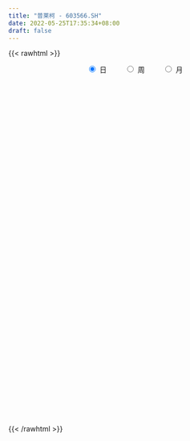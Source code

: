 ```yaml
---
title: "普莱柯 - 603566.SH"
date: 2022-05-25T17:35:34+08:00
draft: false
---
```

{{< rawhtml >}}
    <div style="text-align: center">
        <label style="padding: 1rem;"><input style="margin-right: .5rem" type="radio" name="period" value="D" checked onclick="period_change(this)">日</label>
        <label style="padding: 1rem;"><input style="margin-right: .5rem" type="radio" name="period" value="W" onclick="period_change(this)">周</label>
        <label style="padding: 1rem;"><input style="margin-right: .5rem" type="radio" name="period" value="M" onclick="period_change(this)">月</label>
    </div>
    <div id="chart" style="height: 700px;"></div> 
    <script type="text/javascript">
        const D_v = [28140.97,26775.13,21169.0,16715.25,22893.53,19521.03,58741.3,34287.34,23511.0,30985.04,20101.49,25991.6,46993.38,26220.67,18793.02,14675.32,45423.8,51350.18,24695.8,18686.42,34634.87,25435.06,38891.1,26668.09,22799.42,23083.21,16097.06,17257.0,16749.81,13419.7,30857.45,23990.31,31212.92,30527.89,39302.59,34420.56,29121.24,31250.39,27328.13,28615.56,31317.35,23725.06,36974.28,40296.07,40580.58,56680.24,22574.23,43258.37,23665.71,31087.0,26389.79,28388.0,26489.0,23729.59,68993.33,52578.14,50861.46,47915.58,43581.71,32853.0,47077.65,29939.93,26401.53,30761.96,22201.9,17640.95,19439.88,15762.19,13991.39,17345.81,23338.92,15669.59,18508.22,20310.68,22541.41,19712.7,15153.18,20463.66,21274.19,50790.19,56459.77,46729.65,39013.61,24205.83,23510.72,21167.41,25594.74,17664.88,23128.11,21204.47,15077.91,17978.85,23929.13,35913.22,19822.88,20258.0,24547.64,27028.0,20578.0,19097.0,15024.45,14796.0,22677.0,23815.0,26855.0,33664.22,28768.29,16318.67,25352.79,18664.49,25895.97,20094.4,42148.53,31475.0,35956.1,43056.0,26525.0,27751.23,27456.27,26758.14,21965.21,16162.49,15476.41,30426.85,46933.97,29223.27,32694.52,32349.86,32321.02,22466.84,19303.1,15628.68,16468.3,19273.0,16410.3,12245.4,23207.21,14142.67,19134.68,13232.71,18384.22,15741.06,15200.34,21987.13,18440.37,17941.72,21180.45,28156.14,106952.33,166181.92,180930.17,102955.5,95823.73,74061.51,90761.96,63229.33,87897.46,59001.96,143768.78,253500.0,155298.55,97575.52,77333.72,58261.62,156806.36,136806.88,141532.0,131369.7,87533.32,85636.98,109523.59,60079.86,45516.6,76555.12,40924.98,28441.46,54208.94,54196.93,46872.94,38992.0,62810.66,62222.0,50881.93,49942.0,77826.47,36262.92,31988.0,83531.7,108687.09,100163.0,88534.3,84337.7,80000.3,78326.07,48521.77,38997.7,27906.0,33333.0,53194.23,60731.0,37464.49,28327.28,41718.0,50502.0,41687.0,48592.0,16280.0,19581.0,26500.66,37929.28,27656.89,46691.05,33573.0,22887.54,51713.12,67668.44,35433.76,24379.51,26315.28,66926.3,35828.62,46806.04,68120.67,60907.48,32260.17,37638.22,39874.06,29812.98,37983.2,82971.61,61546.0,82538.85,67689.0,62445.75,99774.79,66435.13,44282.01,38258.34,35950.88,39918.0,30396.0,17711.0,18223.93,63684.54,65877.49,31715.62,29233.0,27572.91,17868.47,13822.0]
const D_histogram = [0.0,0.0,0.0024952707,-0.0073219078,-0.0199534601,-0.001777203,0.0947549991,0.1470097977,0.1609458359,0.1797549595,0.178977835,0.1705605459,0.2111415289,0.199842445,0.1792839152,0.1604703761,0.2145979502,0.2155117898,0.1919080065,0.1531179728,0.0602452816,-0.0499176757,-0.1825279434,-0.2622216215,-0.3112736166,-0.2740214926,-0.2644141425,-0.2114082003,-0.1832754563,-0.1762570305,-0.183077019,-0.1595052746,-0.1885943127,-0.1587524629,-0.1091308205,-0.0539313408,-0.0548042293,-0.0127939736,-0.0124488514,0.0141221382,0.0186916661,0.0213143159,0.0352941696,0.1187586963,0.0988154562,-0.0431956058,-0.1137746473,-0.2090126101,-0.2248926643,-0.2917959464,-0.2754646216,-0.2984509924,-0.2816544089,-0.2273976649,-0.284090125,-0.252265239,-0.2228504657,-0.2208692431,-0.2344069386,-0.2443023059,-0.1748961666,-0.1036975048,-0.032318622,0.0252942553,0.0603520513,0.097166363,0.1022978173,0.0889834435,0.0811953248,0.0630542752,0.057738602,0.0497596817,0.0448835821,0.0318947585,0.0042184116,-0.0095245595,-0.0086868099,0.0153056219,0.0135895774,0.065380196,0.1465674368,0.1943648134,0.2010546866,0.1856374711,0.1548345212,0.1175644634,0.0957956983,0.0680730674,0.0711019678,0.0815973171,0.0724237959,0.083785039,0.0970197101,0.1354025875,0.1278767424,0.0897647299,0.0993692198,0.1285788738,0.1408107937,0.1337811254,0.1326112053,0.1189187272,0.0608098499,0.0447777464,0.0622386879,0.0224158618,-0.0289386496,-0.0611504169,-0.1044248038,-0.1317048537,-0.1714804281,-0.1859795365,-0.1445231186,-0.1030238626,-0.0876891161,-0.0383036577,0.0018427896,0.015582538,0.0056335367,0.0394196632,0.0477030195,0.0515841376,0.0670630554,0.0850179089,0.1129622843,0.1269384218,0.1451774539,0.173097673,0.182253365,0.1608835203,0.1396415395,0.1058732604,0.0638680927,0.0404546204,0.0196184051,0.0046360023,-0.0301532206,-0.0531283584,-0.0712022315,-0.0825416336,-0.070370318,-0.058618655,-0.038677987,-0.0426415492,-0.0459666152,-0.0575468846,-0.0569705449,-0.0684585194,0.044076288,0.2398336326,0.387599969,0.42773382,0.4400847744,0.4008244393,0.3201488532,0.2170144537,0.1889544772,0.1809102072,0.2696600736,0.4029626021,0.4994857831,0.4729460822,0.4570164655,0.3613766218,0.4299260143,0.2630462965,0.1022570219,0.0396347401,-0.0878158019,-0.1398899184,-0.0848731823,-0.096888987,-0.1577268912,-0.2666766558,-0.3311779654,-0.3968689428,-0.379185327,-0.2812271237,-0.177015473,-0.1198924935,-0.023529219,-0.0288223434,0.0033433459,-0.0224783845,-0.1100440745,-0.1344656823,-0.1445265259,-0.038154011,0.1120948795,0.2523567247,0.2986588741,0.2127615369,0.2247970053,0.2677154566,0.2709711853,0.2339007563,0.1991301012,0.1065429966,-0.0553240242,-0.1837180227,-0.2514354146,-0.2731698954,-0.3096317528,-0.3871688788,-0.3278744973,-0.2298501597,-0.185555672,-0.1525863723,-0.0904435894,0.0086310851,0.0541648402,0.0457608311,0.0064386367,-0.0227742223,0.0133684451,-0.1105615486,-0.1978853437,-0.234900222,-0.2493938593,-0.3760787471,-0.4398639488,-0.4994455328,-0.6038229759,-0.6247687543,-0.6515259754,-0.5922460563,-0.4744156609,-0.4041164391,-0.4091308091,-0.4403714503,-0.5549700819,-0.6232842892,-0.6046179203,-0.6037864236,-0.4532567566,-0.299996443,-0.1466314296,-0.0494076615,0.0842250376,0.1588142699,0.2450928014,0.2812859955,0.3199243242,0.4466852879,0.5827261083,0.6337989417,0.6281317851,0.5985300772,0.5036983011,0.4196680379]
const D_fast = [0.0,0.0,0.0031190883,-0.0085285671,-0.0261484845,-0.0084165281,0.1118044237,0.2008116718,0.254984169,0.3187320324,0.3626993667,0.3969222141,0.4902885793,0.5289501067,0.5532125557,0.5745166105,0.6822936722,0.7370854593,0.7614586776,0.7609481372,0.6831367663,0.5604943901,0.3822521365,0.2370030531,0.1101326538,0.0788794047,0.0223832192,0.0225371112,0.0048509912,-0.0321948406,-0.0847840839,-0.1010886582,-0.1773262744,-0.1871725404,-0.164833603,-0.1231169586,-0.1376909043,-0.0988791421,-0.1016462328,-0.0715447086,-0.0623022641,-0.0543510354,-0.0315476393,0.0816065615,0.0863671854,-0.0664427781,-0.1654654813,-0.3129565966,-0.3850598169,-0.5249120856,-0.5774469162,-0.6750460352,-0.7286630539,-0.7312557261,-0.8589707174,-0.8902121411,-0.9165099844,-0.9697460725,-1.0418855026,-1.1128564463,-1.0871743488,-1.0419000632,-0.9786008359,-0.9146643947,-0.8645185859,-0.8034126834,-0.7727067748,-0.7637752878,-0.7512645752,-0.753642056,-0.7445230788,-0.7400620786,-0.7337172827,-0.7387324166,-0.7653541607,-0.7814782717,-0.7828122245,-0.7549933873,-0.7533120375,-0.6851763698,-0.5673472698,-0.4709586898,-0.414005145,-0.3830129928,-0.3751073124,-0.3829862543,-0.3808060949,-0.3915104589,-0.3707060665,-0.3398113879,-0.3308789601,-0.2985714573,-0.2610818587,-0.1888483344,-0.1644049939,-0.180075824,-0.1456290291,-0.0842746567,-0.0368400383,-0.0104244252,0.021558456,0.0375956597,-0.0053107552,-0.010148422,0.0228721914,-0.0113466692,-0.069935843,-0.1174352146,-0.1868158024,-0.2470220657,-0.3296677471,-0.3906617396,-0.3853361015,-0.3695928111,-0.3761803436,-0.3363707997,-0.295763655,-0.278128272,-0.2866688891,-0.2430278468,-0.2228187356,-0.2060415832,-0.1737969015,-0.1345875708,-0.0784026244,-0.0326918814,0.0218415142,0.0930361516,0.1477551848,0.1666062202,0.1802746243,0.1729746602,0.1469365157,0.1336366985,0.1177050845,0.1038816823,0.0615541542,0.0252969268,-0.0105775041,-0.0425523146,-0.0479735785,-0.0508765792,-0.040605408,-0.0552293575,-0.0700460774,-0.0960130678,-0.1096793644,-0.1382819687,-0.0147280893,0.2409876634,0.4856539921,0.6327212981,0.7550934461,0.8160392208,0.815400848,0.766520062,0.7856987047,0.8228819865,0.9790468713,1.2130900503,1.4344846772,1.5261814968,1.6245059965,1.6192103083,1.7952412043,1.6941230607,1.5588980415,1.5061844448,1.3567799523,1.2697333561,1.3035317967,1.2672937453,1.1670241182,0.9914051896,0.8441093887,0.6792011756,0.6020884596,0.6297398821,0.6896976645,0.7168475207,0.8073284904,0.7948297801,0.8278313059,0.7963899794,0.6813132708,0.6232752424,0.5770827673,0.6739167795,0.8521893898,1.0555404163,1.1765072841,1.1438003312,1.2120350509,1.3218823663,1.3928808913,1.4142856514,1.4292975216,1.3633461661,1.1876481393,1.0133246351,0.8827483896,0.792721435,0.6788516394,0.5045222936,0.4818480508,0.5224098485,0.5203154183,0.5151381248,0.5546700103,0.6559024561,0.7149774213,0.7180136199,0.6803010847,0.6453946702,0.6848794488,0.533309068,0.396513937,0.3007740032,0.2239319011,0.0032273265,-0.1705238624,-0.3549668296,-0.6103000167,-0.7874379836,-0.9770766986,-1.0658582936,-1.0666318134,-1.0973617014,-1.2046587737,-1.3459922774,-1.5993334296,-1.8234687091,-1.9559568204,-2.1060719295,-2.0688564517,-1.9905952489,-1.8738880928,-1.7890162401,-1.6343272816,-1.5200344818,-1.37248275,-1.265968057,-1.1473486473,-0.9089163616,-0.627194014,-0.4176714453,-0.2663056556,-0.1462748442,-0.115182045,-0.0942952987]
const D_slow = [0.0,0.0,0.0006238177,-0.0012066593,-0.0061950243,-0.0066393251,0.0170494247,0.0538018741,0.0940383331,0.138977073,0.1837215317,0.2263616682,0.2791470504,0.3291076616,0.3739286405,0.4140462345,0.467695722,0.5215736695,0.5695506711,0.6078301643,0.6228914847,0.6104120658,0.5647800799,0.4992246746,0.4214062704,0.3529008973,0.2867973617,0.2339453116,0.1881264475,0.1440621899,0.0982929351,0.0584166165,0.0112680383,-0.0284200775,-0.0557027826,-0.0691856178,-0.0828866751,-0.0860851685,-0.0891973813,-0.0856668468,-0.0809939303,-0.0756653513,-0.0668418089,-0.0371521348,-0.0124482708,-0.0232471722,-0.0516908341,-0.1039439866,-0.1601671526,-0.2331161392,-0.3019822946,-0.3765950427,-0.447008645,-0.5038580612,-0.5748805924,-0.6379469022,-0.6936595186,-0.7488768294,-0.807478564,-0.8685541405,-0.9122781821,-0.9382025584,-0.9462822139,-0.93995865,-0.9248706372,-0.9005790465,-0.8750045921,-0.8527587313,-0.8324599,-0.8166963312,-0.8022616807,-0.7898217603,-0.7786008648,-0.7706271752,-0.7695725723,-0.7719537122,-0.7741254146,-0.7702990092,-0.7669016148,-0.7505565658,-0.7139147066,-0.6653235033,-0.6150598316,-0.5686504638,-0.5299418335,-0.5005507177,-0.4766017931,-0.4595835263,-0.4418080343,-0.421408705,-0.4033027561,-0.3823564963,-0.3581015688,-0.3242509219,-0.2922817363,-0.2698405538,-0.2449982489,-0.2128535305,-0.177650832,-0.1442055507,-0.1110527493,-0.0813230675,-0.0661206051,-0.0549261684,-0.0393664965,-0.033762531,-0.0409971934,-0.0562847977,-0.0823909986,-0.115317212,-0.158187319,-0.2046822032,-0.2408129828,-0.2665689485,-0.2884912275,-0.2980671419,-0.2976064445,-0.29371081,-0.2923024259,-0.28244751,-0.2705217552,-0.2576257208,-0.2408599569,-0.2196054797,-0.1913649086,-0.1596303032,-0.1233359397,-0.0800615215,-0.0344981802,0.0057226999,0.0406330847,0.0671013998,0.083068423,0.0931820781,0.0980866794,0.09924568,0.0917073748,0.0784252852,0.0606247274,0.039989319,0.0223967395,0.0077420757,-0.001927421,-0.0125878083,-0.0240794621,-0.0384661833,-0.0527088195,-0.0698234493,-0.0588043773,0.0011540308,0.0980540231,0.2049874781,0.3150086717,0.4152147815,0.4952519948,0.5495056082,0.5967442275,0.6419717793,0.7093867977,0.8101274483,0.934998894,1.0532354146,1.167489531,1.2578336864,1.36531519,1.4310767641,1.4566410196,1.4665497046,1.4445957542,1.4096232746,1.388404979,1.3641827322,1.3247510094,1.2580818455,1.1752873541,1.0760701184,0.9812737867,0.9109670057,0.8667131375,0.8367400141,0.8308577094,0.8236521235,0.82448796,0.8188683639,0.7913573453,0.7577409247,0.7216092932,0.7120707905,0.7400945103,0.8031836915,0.87784841,0.9310387943,0.9872380456,1.0541669097,1.121909706,1.1803848951,1.2301674204,1.2568031696,1.2429721635,1.1970426578,1.1341838042,1.0658913303,0.9884833922,0.8916911725,0.8097225481,0.7522600082,0.7058710902,0.6677244971,0.6451135998,0.647271371,0.6608125811,0.6722527888,0.673862448,0.6681688925,0.6715110037,0.6438706166,0.5943992807,0.5356742252,0.4733257604,0.3793060736,0.2693400864,0.1444787032,-0.0064770408,-0.1626692294,-0.3255507232,-0.4736122373,-0.5922161525,-0.6932452623,-0.7955279646,-0.9056208271,-1.0443633476,-1.2001844199,-1.3513389,-1.5022855059,-1.6155996951,-1.6905988058,-1.7272566632,-1.7396085786,-1.7185523192,-1.6788487517,-1.6175755514,-1.5472540525,-1.4672729714,-1.3556016495,-1.2099201224,-1.051470387,-0.8944374407,-0.7448049214,-0.6188803461,-0.5139633366]
const D_data = [['2021-05-14', 22.4521, 22.8046, 22.3346, 22.9416],['2021-05-17', 22.7067, 22.8046, 22.4423, 23.1571],['2021-05-18', 22.7948, 22.8437, 22.4227, 23.2354],['2021-05-19', 22.8535, 22.6675, 22.5206, 23.1669],['2021-05-20', 22.6185, 22.5598, 22.2856, 22.8829],['2021-05-21', 22.5892, 22.9514, 22.5696, 23.1669],['2021-05-24', 23.2746, 24.2831, 23.2746, 24.6748],['2021-05-25', 24.3614, 24.2341, 24.0971, 24.6062],['2021-05-26', 24.4789, 24.0677, 23.9012, 24.4789],['2021-05-27', 24.0383, 24.3712, 23.96, 24.8216],['2021-05-28', 24.6552, 24.3418, 24.0677, 24.6552],['2021-05-31', 24.3712, 24.3908, 23.7543, 24.665],['2021-06-01', 24.5573, 25.2818, 24.2048, 25.3504],['2021-06-02', 25.2818, 24.9195, 24.4202, 25.2818],['2021-06-03', 24.9098, 24.9195, 24.7923, 25.2818],['2021-06-04', 24.9293, 25.0273, 24.6356, 25.0958],['2021-06-07', 25.0077, 26.2512, 24.8804, 26.4862],['2021-06-08', 26.261, 25.977, 25.8497, 27.201],['2021-06-09', 25.8889, 25.8497, 25.6539, 26.2414],['2021-06-10', 25.8595, 25.7127, 25.3406, 25.9966],['2021-06-11', 25.8008, 24.851, 24.381, 25.9966],['2021-06-15', 24.9293, 24.1754, 23.4998, 24.9293],['2021-06-16', 24.381, 23.2256, 22.7654, 24.4691],['2021-06-17', 23.13, 23.21, 22.9, 23.86],['2021-06-18', 23.48, 23.08, 22.82, 23.6],['2021-06-21', 23.29, 23.95, 22.79, 24.38],['2021-06-22', 24.02, 23.56, 23.35, 24.28],['2021-06-23', 23.56, 24.12, 23.16, 24.28],['2021-06-24', 24.12, 23.9, 23.41, 24.18],['2021-06-25', 23.93, 23.61, 23.43, 24.01],['2021-06-28', 23.61, 23.31, 23.0, 23.61],['2021-06-29', 23.5, 23.61, 23.35, 23.87],['2021-06-30', 23.67, 22.8, 22.71, 23.74],['2021-07-01', 22.96, 23.4, 22.9, 24.0],['2021-07-02', 23.5, 23.75, 23.11, 24.82],['2021-07-05', 23.82, 24.03, 23.4, 24.21],['2021-07-06', 24.04, 23.42, 23.16, 24.05],['2021-07-07', 23.4, 24.03, 23.01, 24.22],['2021-07-08', 24.08, 23.6, 23.59, 24.2],['2021-07-09', 23.38, 23.99, 23.06, 24.24],['2021-07-12', 24.5, 23.8, 23.07, 24.51],['2021-07-13', 23.91, 23.8, 23.44, 24.05],['2021-07-14', 24.01, 24.0, 23.89, 24.44],['2021-07-15', 24.0, 25.19, 23.94, 25.19],['2021-07-16', 24.73, 24.15, 24.09, 25.0],['2021-07-19', 24.15, 22.2, 22.15, 24.15],['2021-07-20', 22.58, 22.45, 22.03, 22.58],['2021-07-21', 22.44, 21.55, 21.41, 22.65],['2021-07-22', 21.51, 22.05, 21.43, 22.15],['2021-07-23', 22.05, 20.95, 20.8, 22.05],['2021-07-26', 21.16, 21.59, 21.08, 21.98],['2021-07-27', 21.89, 20.8, 20.8, 21.89],['2021-07-28', 21.11, 20.99, 20.11, 21.43],['2021-07-29', 21.05, 21.38, 20.85, 21.56],['2021-07-30', 21.0, 19.7, 19.5, 21.0],['2021-08-02', 19.81, 20.44, 19.53, 20.76],['2021-08-03', 20.33, 20.29, 20.08, 21.17],['2021-08-04', 20.12, 19.75, 19.73, 20.46],['2021-08-05', 19.7, 19.23, 19.17, 19.8],['2021-08-06', 19.2, 18.9, 18.72, 19.39],['2021-08-09', 18.9, 19.76, 18.6, 20.12],['2021-08-10', 19.76, 19.92, 19.46, 20.1],['2021-08-11', 19.92, 20.12, 19.66, 20.39],['2021-08-12', 20.19, 20.16, 20.01, 20.59],['2021-08-13', 20.15, 20.03, 19.83, 20.27],['2021-08-16', 19.95, 20.18, 19.91, 20.46],['2021-08-17', 20.3, 19.85, 19.77, 20.4],['2021-08-18', 20.12, 19.55, 19.42, 20.12],['2021-08-19', 19.32, 19.51, 19.32, 19.85],['2021-08-20', 19.52, 19.25, 18.94, 19.59],['2021-08-23', 19.12, 19.28, 19.1, 19.68],['2021-08-24', 19.49, 19.14, 19.02, 19.49],['2021-08-25', 19.22, 19.07, 19.04, 19.4],['2021-08-26', 19.11, 18.84, 18.74, 19.29],['2021-08-27', 18.8, 18.45, 18.36, 18.87],['2021-08-30', 18.51, 18.4, 18.24, 18.74],['2021-08-31', 18.21, 18.43, 18.21, 18.62],['2021-09-01', 18.34, 18.68, 18.11, 18.68],['2021-09-02', 18.7, 18.32, 18.23, 18.72],['2021-09-03', 19.25, 19.05, 18.77, 19.97],['2021-09-06', 19.08, 19.76, 19.05, 20.39],['2021-09-07', 19.9, 19.73, 19.51, 20.45],['2021-09-08', 19.55, 19.43, 19.36, 19.86],['2021-09-09', 19.38, 19.2, 19.14, 19.52],['2021-09-10', 19.21, 18.94, 18.82, 19.41],['2021-09-13', 18.96, 18.71, 18.66, 19.02],['2021-09-14', 18.79, 18.76, 18.65, 19.08],['2021-09-15', 18.84, 18.55, 18.38, 18.84],['2021-09-16', 18.55, 18.86, 18.55, 19.12],['2021-09-17', 18.86, 18.99, 18.54, 19.0],['2021-09-22', 18.66, 18.75, 18.63, 18.9],['2021-09-23', 18.79, 19.02, 18.63, 19.08],['2021-09-24', 19.3, 19.13, 18.95, 19.49],['2021-09-27', 19.21, 19.63, 18.93, 19.68],['2021-09-28', 19.66, 19.2, 19.08, 19.66],['2021-09-29', 19.19, 18.74, 18.5, 19.26],['2021-09-30', 18.78, 19.3, 18.78, 19.38],['2021-10-08', 19.48, 19.71, 19.31, 19.98],['2021-10-11', 19.89, 19.69, 19.53, 19.92],['2021-10-12', 19.74, 19.55, 19.3, 19.92],['2021-10-13', 19.73, 19.69, 19.2, 19.84],['2021-10-14', 19.69, 19.58, 19.5, 19.78],['2021-10-15', 19.45, 18.89, 18.89, 19.6],['2021-10-18', 18.9, 19.25, 18.74, 19.27],['2021-10-19', 19.14, 19.71, 18.86, 19.79],['2021-10-20', 19.69, 18.96, 18.8, 19.91],['2021-10-21', 18.95, 18.56, 18.53, 18.96],['2021-10-22', 18.72, 18.53, 18.4, 18.72],['2021-10-25', 18.53, 18.11, 18.03, 18.79],['2021-10-26', 18.1, 18.01, 17.93, 18.2],['2021-10-27', 17.98, 17.53, 17.34, 17.98],['2021-10-28', 17.46, 17.53, 17.16, 17.74],['2021-10-29', 17.92, 18.14, 17.85, 18.54],['2021-11-01', 18.14, 18.23, 17.58, 18.3],['2021-11-02', 18.2, 17.94, 17.66, 18.3],['2021-11-03', 18.03, 18.45, 17.77, 18.7],['2021-11-04', 18.46, 18.52, 18.29, 18.65],['2021-11-05', 18.37, 18.3, 18.23, 18.78],['2021-11-08', 18.22, 17.98, 17.83, 18.44],['2021-11-09', 17.99, 18.57, 17.98, 18.7],['2021-11-10', 18.51, 18.36, 18.18, 18.55],['2021-11-11', 18.3, 18.34, 18.3, 18.59],['2021-11-12', 18.4, 18.55, 18.4, 18.64],['2021-11-15', 18.65, 18.7, 18.35, 18.99],['2021-11-16', 18.64, 19.0, 18.6, 19.53],['2021-11-17', 18.82, 19.01, 18.78, 19.18],['2021-11-18', 19.02, 19.24, 18.94, 19.47],['2021-11-19', 19.21, 19.6, 19.21, 19.66],['2021-11-22', 19.7, 19.6, 19.35, 19.87],['2021-11-23', 19.46, 19.32, 19.17, 19.59],['2021-11-24', 19.32, 19.33, 19.1, 19.52],['2021-11-25', 19.25, 19.13, 19.02, 19.35],['2021-11-26', 19.17, 18.9, 18.83, 19.17],['2021-11-29', 18.75, 19.01, 18.48, 19.25],['2021-11-30', 19.04, 18.96, 18.82, 19.14],['2021-12-01', 18.94, 18.96, 18.83, 19.08],['2021-12-02', 18.99, 18.58, 18.55, 19.12],['2021-12-03', 18.58, 18.55, 18.5, 18.76],['2021-12-06', 18.6, 18.46, 18.27, 18.76],['2021-12-07', 18.45, 18.41, 18.31, 18.69],['2021-12-08', 18.44, 18.65, 18.31, 18.87],['2021-12-09', 18.73, 18.66, 18.59, 18.79],['2021-12-10', 18.69, 18.81, 18.57, 18.82],['2021-12-13', 18.75, 18.52, 18.45, 18.9],['2021-12-14', 18.52, 18.47, 18.35, 18.59],['2021-12-15', 18.47, 18.28, 18.25, 18.59],['2021-12-16', 18.24, 18.35, 18.15, 18.42],['2021-12-17', 18.49, 18.11, 17.99, 18.49],['2021-12-20', 18.11, 19.92, 18.06, 19.92],['2021-12-21', 19.92, 21.91, 19.92, 21.91],['2021-12-22', 22.5, 22.5, 20.79, 22.78],['2021-12-23', 21.79, 22.01, 21.4, 22.44],['2021-12-24', 22.2, 22.19, 21.7, 22.6],['2021-12-27', 22.24, 21.86, 21.52, 22.34],['2021-12-28', 21.76, 21.37, 21.01, 22.42],['2021-12-29', 21.37, 20.88, 20.79, 21.61],['2021-12-30', 20.88, 21.71, 20.66, 22.2],['2021-12-31', 21.88, 22.1, 21.47, 22.2],['2022-01-04', 22.18, 23.81, 22.15, 24.2],['2022-01-05', 24.29, 25.35, 24.01, 26.19],['2022-01-06', 25.3, 26.0, 24.0, 26.52],['2022-01-07', 26.23, 25.18, 25.18, 26.35],['2022-01-10', 25.12, 25.73, 25.11, 26.58],['2022-01-11', 25.28, 24.93, 24.8, 25.8],['2022-01-12', 25.11, 27.42, 24.6, 27.42],['2022-01-13', 27.99, 24.68, 24.68, 27.99],['2022-01-14', 24.06, 24.22, 23.14, 24.79],['2022-01-17', 24.2, 25.11, 23.81, 25.9],['2022-01-18', 24.73, 23.97, 23.77, 24.98],['2022-01-19', 24.02, 24.54, 23.65, 24.86],['2022-01-20', 24.48, 26.0, 24.45, 26.8],['2022-01-21', 25.9, 25.4, 24.73, 26.13],['2022-01-24', 25.4, 24.68, 24.31, 25.4],['2022-01-25', 24.65, 23.63, 23.4, 24.84],['2022-01-26', 23.38, 23.65, 23.38, 24.25],['2022-01-27', 23.81, 23.15, 23.15, 23.94],['2022-01-28', 23.12, 23.9, 22.87, 24.38],['2022-02-07', 24.31, 25.09, 23.7, 25.68],['2022-02-08', 25.19, 25.66, 24.81, 26.15],['2022-02-09', 25.42, 25.51, 24.94, 25.88],['2022-02-10', 25.51, 26.48, 25.04, 27.5],['2022-02-11', 26.34, 25.55, 25.38, 27.66],['2022-02-14', 25.86, 26.2, 25.11, 26.47],['2022-02-15', 25.81, 25.6, 25.37, 26.78],['2022-02-16', 25.78, 24.58, 24.31, 25.78],['2022-02-17', 24.67, 25.08, 24.17, 25.31],['2022-02-18', 25.06, 25.16, 24.76, 25.57],['2022-02-21', 25.38, 26.91, 25.2, 27.27],['2022-02-22', 26.9, 28.29, 26.21, 28.86],['2022-02-23', 28.8, 29.21, 27.67, 29.35],['2022-02-24', 29.0, 28.88, 28.66, 30.0],['2022-02-25', 29.0, 27.45, 27.38, 29.6],['2022-02-28', 27.77, 28.79, 26.92, 28.95],['2022-03-01', 28.8, 29.67, 28.33, 30.02],['2022-03-02', 29.25, 29.67, 28.87, 30.39],['2022-03-03', 29.5, 29.44, 29.18, 30.55],['2022-03-04', 28.99, 29.62, 28.76, 29.81],['2022-03-07', 29.25, 28.85, 28.69, 30.14],['2022-03-08', 28.76, 27.49, 27.36, 28.97],['2022-03-09', 27.27, 27.2, 25.67, 27.49],['2022-03-10', 27.64, 27.42, 26.8, 27.88],['2022-03-11', 27.0, 27.7, 26.53, 28.2],['2022-03-14', 27.41, 27.27, 26.83, 28.3],['2022-03-15', 27.09, 26.3, 26.29, 27.8],['2022-03-16', 26.69, 27.8, 25.62, 27.8],['2022-03-17', 27.69, 28.6, 27.51, 29.5],['2022-03-18', 28.54, 28.25, 28.03, 28.7],['2022-03-21', 28.08, 28.28, 27.9, 28.75],['2022-03-22', 28.28, 28.9, 27.93, 29.13],['2022-03-23', 28.8, 29.86, 28.62, 30.0],['2022-03-24', 29.6, 29.7, 29.01, 29.92],['2022-03-25', 29.65, 29.26, 29.15, 30.46],['2022-03-28', 29.32, 28.86, 28.12, 29.52],['2022-03-29', 28.71, 28.89, 28.71, 29.6],['2022-03-30', 28.71, 29.82, 28.28, 30.09],['2022-03-31', 29.82, 27.63, 27.07, 29.9],['2022-04-01', 27.65, 27.48, 26.97, 27.79],['2022-04-06', 27.33, 27.68, 27.0, 28.23],['2022-04-07', 27.63, 27.7, 26.82, 27.85],['2022-04-08', 27.42, 25.72, 25.0, 27.69],['2022-04-11', 25.55, 25.71, 25.3, 25.97],['2022-04-12', 25.91, 25.08, 24.81, 25.94],['2022-04-13', 25.04, 23.64, 23.29, 25.04],['2022-04-14', 23.99, 23.84, 23.34, 24.59],['2022-04-15', 23.81, 23.09, 22.8, 23.97],['2022-04-18', 23.03, 23.7, 22.56, 23.93],['2022-04-19', 23.57, 24.41, 23.57, 24.57],['2022-04-20', 24.36, 23.88, 23.72, 24.4],['2022-04-21', 23.88, 22.68, 22.64, 23.99],['2022-04-22', 22.79, 21.79, 21.0, 23.36],['2022-04-25', 21.17, 19.81, 19.73, 21.6],['2022-04-26', 19.8, 19.26, 18.99, 20.25],['2022-04-27', 19.25, 19.54, 18.87, 19.7],['2022-04-28', 19.59, 18.68, 18.33, 19.59],['2022-04-29', 18.28, 20.32, 18.12, 20.54],['2022-05-05', 20.33, 20.64, 20.1, 21.5],['2022-05-06', 20.33, 21.05, 20.08, 21.64],['2022-05-09', 21.09, 20.7, 20.03, 21.36],['2022-05-10', 20.85, 21.55, 20.31, 21.8],['2022-05-11', 21.57, 21.23, 21.22, 22.1],['2022-05-12', 21.43, 21.74, 21.23, 22.15],['2022-05-13', 22.0, 21.43, 21.19, 22.0],['2022-05-16', 21.61, 21.69, 21.43, 22.0],['2022-05-17', 21.7, 23.35, 21.4, 23.58],['2022-05-18', 23.1, 24.41, 22.7, 24.92],['2022-05-19', 24.0, 24.18, 23.8, 24.7],['2022-05-20', 24.19, 23.96, 23.49, 24.5],['2022-05-23', 23.68, 23.94, 23.65, 24.7],['2022-05-24', 23.94, 23.13, 23.01, 23.98],['2022-05-25', 23.12, 23.07, 22.83, 23.55]]
const W_v = [42476.68,33347.28,35159.71,58723.67,33547.39,25842.89,22937.34,25495.17,50781.0,43515.99,28324.8,24285.0,32163.67,31100.75,31059.76,29739.36,48892.38,59794.76,57531.26,38982.46,33827.54,33062.81,21469.97,21179.86,53278.13,24136.49,31614.05,27394.29,31952.21,25527.48,5194.8,3333.2,19681.73,18842.12,15414.42,11786.63,18472.91,16613.28,42738.73,16321.09,15399.47,11025.25,22054.02,23157.17,36929.58,46363.34,26289.45,16440.36,14800.07,45025.18,37434.8,30994.39,15198.94,22230.95,26463.75,30329.25,27740.93,33251.78,29709.71,22878.37,19526.96,25789.39,18151.63,27064.7,30333.2,39301.66,206524.09,142765.37,151436.01,85139.64,89565.46,53734.14,30705.02,26901.77,31541.41,22361.05,32377.49,40457.66,36042.4,39057.37,104890.82,147952.02,160108.53,266678.42,168957.45,116316.41,146167.36,132165.76,148390.09,78757.22,178574.55,74295.84,73442.2,55674.45,85689.02,81024.81,72540.35,58364.52,48170.71,39124.06,119242.82,105160.11,77133.99,34605.19,120319.15,114806.15,223168.97,434594.05,294295.23,294040.73,219790.01,273865.23,224341.97,20258.01,70625.35,181105.02,288523.16,270159.08,144363.57,223674.41,159760.52,153324.8,109744.28,184392.29,148150.41,231000.25,113317.1,175910.65,81851.33,92191.11,175993.85,163915.88,214348.69,508024.61,559740.35,280423.86,230698.69,268593.0,191551.46,262448.86,228286.72,258051.23,304593.5,242263.66,289677.78,225480.89,204227.01,258587.08,336987.65,186260.66,117435.78,214393.28,273111.82,488243.72,321423.74,243868.55,216362.92,283644.4,447409.72,160844.17,436011.7699999999,363011.52,226672.9,150905.64,66842.02,33679.01,122260.87,88459.37,168758.23,104684.33,132303.44,81195.02,106202.95,69222.13,75839.34,93396.87,120656.01,102373.07,192588.15,109235.29,137498.61,192379.34,170474.91,72311.62,73838.53,164336.86,118418.11,157414.86,108887.93,100923.85,82651.87,89941.49,87155.06,107111.02,194027.87,124621.33,132734.15,107073.94,167626.17,132673.99,174791.07,113793.67,86606.78,155891.16,150735.88,172893.34,177265.55,173989.71,227789.89,156382.97,84180.22,100368.82,127393.92,189919.58,108759.61,56985.89,100541.74,27028.0,92172.45,129421.18,132156.18,164763.33,107818.52,171628.47,106187.94,85278.58,81693.01,107705.81,652843.65,374952.22,650142.8500000001,570740.58,474143.45,245647.1,265094.53,246901.32,465253.79,273751.84,213050.0,198779.0,158358.88,211275.86,117621.09,243922.98,228280.07,373994.39,110717.14,162234.22,208734.58,59263.38]
const W_histogram = [0.0,-0.0498288319,-0.0933448132,-0.1027898059,-0.068541701,-0.0325613178,0.0098979007,0.0727788169,0.1329933557,0.122038478,0.0673719972,-0.0023753584,0.0295491357,0.0412168687,0.0568855499,0.0735110301,0.1143116045,0.1738705291,0.1720305261,0.1416092909,0.0591334468,-0.0763949477,-0.1526556576,-0.170606931,-0.0534229764,-0.0190570738,-0.0605729329,-0.1161160212,-0.2637222,-0.4438833317,-0.4935114097,-0.4690080986,-0.3472212229,-0.2258922314,-0.159918209,-0.1275280061,-0.1031911298,-0.0621340753,-0.0198064321,-0.0286849825,-0.0805319924,-0.0957761833,-0.1020709318,-0.05236489,-0.0072634219,0.1076410591,0.1429161028,0.0785363606,-0.048734022,-0.2141030331,-0.3257182722,-0.3134279705,-0.2785444499,-0.2452377756,-0.24925087,-0.2801206808,-0.2758786299,-0.2049843319,-0.1828271656,-0.1307547832,-0.1120586414,-0.1246942802,-0.1123957327,-0.2145349507,-0.2886314302,-0.2897081867,-0.2006750915,-0.1108800062,0.0646211538,0.0960403143,0.1873823675,0.2438101092,0.2372646685,0.1886325162,0.1539164011,0.1608984386,0.1884331979,0.1912264547,0.18520516,0.1620398947,0.2180444739,0.263281093,0.3169787665,0.417280576,0.4515072066,0.4693714578,0.4343730229,0.4331372142,0.3927584053,0.3308794918,0.2913463487,0.164212984,0.0430023396,-0.0640025145,-0.0878718552,-0.0723622035,-0.0505982769,-0.0581996984,-0.0421047969,-0.0677457111,0.0122428617,0.0406789077,0.0017151753,-0.0166557103,0.0700898007,0.0368475567,0.1726480282,0.3795876174,0.5188897347,0.7506409843,0.8254522718,0.8934984278,0.7202787806,0.5670779988,0.4803116968,0.3648082897,0.4083773982,0.5459528311,0.5466246777,0.3311484594,0.1228956868,-0.0646086742,-0.1621296228,-0.3224750732,-0.3194790251,-0.3705048984,-0.3935483863,-0.375230952,-0.3981028429,-0.4769512766,-0.5354078788,-0.5073075276,-0.5257845856,-0.4571250753,-0.2346565334,-0.2278238575,-0.2573371437,-0.238632075,-0.2428738712,-0.1999233088,-0.1360114723,-0.0229135626,0.0921814566,0.3753836853,0.5683232306,0.7112749225,0.7691079284,0.8153349952,0.902744989,0.9655553933,0.8782933604,0.6814236083,0.5739670935,0.2969237366,0.1230149481,0.1350701334,0.0771495999,0.1800662175,0.0468052125,-0.0745160735,0.1368621923,-0.1838479419,-0.386550393,-0.5162700073,-0.5654013566,-0.5270423464,-0.457145025,-0.4332179779,-0.4627430778,-0.4269314714,-0.5222951155,-0.5180930275,-0.5317580132,-0.4984572842,-0.5925482085,-0.6539719309,-0.6189767404,-0.6708162203,-0.6928464922,-0.6528517502,-0.5339632155,-0.3775204474,-0.2723671358,-0.1773789742,-0.0414726702,-0.0844141909,-0.1120300882,-0.1245910744,-0.1373991391,-0.0725154933,-0.0990164353,-0.1093218756,-0.064327236,-0.0156207504,0.1166297335,0.2021798383,0.317261028,0.3884724057,0.5069322564,0.6026562013,0.6227400754,0.4911720096,0.4171734253,0.3572976933,0.3149800889,0.2800626212,0.0365481772,-0.2005842369,-0.3921105247,-0.420949861,-0.4672406704,-0.5222545016,-0.4893167848,-0.4471746807,-0.3902425758,-0.3203918285,-0.2434608503,-0.1502538337,-0.1298846449,-0.1265844234,-0.1357817214,-0.1169208957,-0.0754524213,0.0292383458,0.0563200063,0.0555459347,0.0761551824,0.0476481793,0.294790279,0.4349567543,0.7020358621,0.7752371777,0.8578851934,0.7691350392,0.7768808892,0.7127438119,0.7763209318,0.9071865064,0.8102850846,0.7314862807,0.6958535307,0.5095070816,0.2385798781,-0.1272235912,-0.4481501825,-0.7339528917,-0.8406866943,-0.8500085004,-0.6586403713,-0.5682707479]
const W_fast = [0.0,-0.0622860399,-0.1291382245,-0.1642806686,-0.147167989,-0.1193279353,-0.0743942415,0.0066813788,0.1001442566,0.1196989983,0.0818755168,0.0115343217,0.0508460996,0.0728180499,0.1027081186,0.1377113563,0.2070898319,0.3101163887,0.3512840172,0.3562651048,0.2885726224,0.1339454909,0.0195208666,-0.0410821395,0.062746071,0.0923477052,0.0356886128,-0.0488834808,-0.2624202096,-0.5535521742,-0.7265581047,-0.8193068182,-0.7843252482,-0.7194693145,-0.6934748444,-0.692966643,-0.6944275492,-0.6689040135,-0.6315279784,-0.6475777744,-0.7195577824,-0.7587460191,-0.7905585006,-0.7539436813,-0.7106580686,-0.5688433229,-0.4978392534,-0.5425849055,-0.6820387936,-0.900933563,-1.0939783701,-1.160045061,-1.1947976529,-1.2228004225,-1.2891262344,-1.3900262154,-1.454753822,-1.4351056069,-1.4586552321,-1.4392715455,-1.448590064,-1.4923992729,-1.5081996586,-1.6639726142,-1.8102269513,-1.8837307545,-1.8448664321,-1.7827913484,-1.5911349,-1.5357056609,-1.3975180158,-1.2801377468,-1.2273670203,-1.2288410436,-1.2250780584,-1.1778714112,-1.1032283525,-1.052628482,-1.0123484867,-0.9950037784,-0.8844880806,-0.7734311883,-0.6404888232,-0.4358668697,-0.2887634375,-0.1535563218,-0.079961501,0.0270869939,0.0848977863,0.1057387458,0.1390421898,0.0529620712,-0.0574979884,-0.1805034711,-0.2263407756,-0.2289216748,-0.2198073174,-0.2419586635,-0.2363899613,-0.2789673033,-0.195918015,-0.157312242,-0.1958471807,-0.2183819938,-0.1141140326,-0.1381443874,0.0408180911,0.3426545847,0.6116791356,1.0310906313,1.3122649868,1.6036857498,1.6105357977,1.5991045156,1.6324161378,1.6081148031,1.7537782611,2.0278419018,2.1651699178,2.0324808144,1.8549519635,1.6512954339,1.5132420796,1.272277861,1.1954041528,1.0517520549,0.9303214704,0.8548311667,0.732433565,0.5343473123,0.3420387403,0.2433122097,0.0933890052,0.0477672467,0.2115716553,0.1614483668,0.0676007947,0.0266478446,-0.0383124195,-0.0453426842,-0.0154337157,0.0919358033,0.2300761866,0.6071243366,0.9421446896,1.2629151122,1.5130251001,1.7630859157,2.0761821568,2.3803814094,2.5126927167,2.4861788666,2.5222141252,2.3194017024,2.1762466509,2.2220693695,2.183436236,2.331369408,2.2098097061,2.0698594017,2.3154532157,1.9487810959,1.6494410466,1.3906539305,1.200172242,1.1067706657,1.0623817308,0.9780042834,0.832793414,0.7618721526,0.5359347296,0.4106135608,0.2640090717,0.1726954797,-0.0695324967,-0.2944492019,-0.4141981965,-0.6337417314,-0.8289836264,-0.952201822,-0.9668040912,-0.9047414349,-0.8676799073,-0.8170364892,-0.6914983527,-0.7555434212,-0.8111668405,-0.8548755953,-0.9020334448,-0.8552786723,-0.9065337232,-0.9441696323,-0.9152568018,-0.8704555037,-0.7090475864,-0.5729525221,-0.3785560753,-0.2102265963,0.0349663186,0.2813543138,0.4571232068,0.4483481433,0.4786429154,0.5080916067,0.5445190246,0.5796172121,0.3452398124,0.0579613391,-0.2315925798,-0.3656693815,-0.5287703585,-0.714347815,-0.8037392944,-0.8733908605,-0.9140193995,-0.9242666093,-0.9082008437,-0.8525572855,-0.864659258,-0.8930051424,-0.9361478707,-0.946517269,-0.9239118999,-0.8119115463,-0.7707498842,-0.7576374721,-0.7179894288,-0.7345843872,-0.4137447176,-0.1648390538,0.2777490195,0.5447596295,0.8418789436,0.9454125492,1.1473786215,1.2614274972,1.51908485,1.8767470512,1.9824169006,2.0864896669,2.2248202996,2.1658506209,1.9545683869,1.5569590197,1.1239948828,0.6547039507,0.3377984745,0.1159745433,0.1426825796,0.090984516]
const W_slow = [0.0,-0.012457208,-0.0357934113,-0.0614908628,-0.078626288,-0.0867666175,-0.0842921423,-0.0660974381,-0.0328490991,-0.0023394796,0.0145035197,0.0139096801,0.021296964,0.0316011812,0.0458225686,0.0642003262,0.0927782273,0.1362458596,0.1792534911,0.2146558138,0.2294391755,0.2103404386,0.1721765242,0.1295247915,0.1161690474,0.1114047789,0.0962615457,0.0672325404,0.0013019904,-0.1096688425,-0.233046695,-0.3502987196,-0.4371040253,-0.4935770832,-0.5335566354,-0.5654386369,-0.5912364194,-0.6067699382,-0.6117215462,-0.6188927919,-0.63902579,-0.6629698358,-0.6884875688,-0.7015787913,-0.7033946467,-0.676484382,-0.6407553562,-0.6211212661,-0.6333047716,-0.6868305299,-0.7682600979,-0.8466170905,-0.916253203,-0.9775626469,-1.0398753644,-1.1099055346,-1.1788751921,-1.230121275,-1.2758280665,-1.3085167623,-1.3365314226,-1.3677049927,-1.3958039259,-1.4494376635,-1.5215955211,-1.5940225678,-1.6441913406,-1.6719113422,-1.6557560537,-1.6317459752,-1.5849003833,-1.523947856,-1.4646316889,-1.4174735598,-1.3789944595,-1.3387698499,-1.2916615504,-1.2438549367,-1.1975536467,-1.1570436731,-1.1025325546,-1.0367122813,-0.9574675897,-0.8531474457,-0.740270644,-0.6229277796,-0.5143345239,-0.4060502203,-0.307860619,-0.225140746,-0.1523041589,-0.1112509129,-0.100500328,-0.1165009566,-0.1384689204,-0.1565594713,-0.1692090405,-0.1837589651,-0.1942851643,-0.2112215921,-0.2081608767,-0.1979911498,-0.1975623559,-0.2017262835,-0.1842038333,-0.1749919441,-0.1318299371,-0.0369330327,0.0927894009,0.280449647,0.4868127149,0.7101873219,0.8902570171,1.0320265168,1.152104441,1.2433065134,1.3454008629,1.4818890707,1.6185452401,1.701332355,1.7320562767,1.7159041081,1.6753717024,1.5947529341,1.5148831779,1.4222569533,1.3238698567,1.2300621187,1.130536408,1.0112985888,0.8774466191,0.7506197372,0.6191735908,0.504892322,0.4462281886,0.3892722243,0.3249379384,0.2652799196,0.2045614518,0.1545806246,0.1205777565,0.1148493659,0.13789473,0.2317406513,0.373821459,0.5516401896,0.7439171717,0.9477509205,1.1734371678,1.4148260161,1.6343993562,1.8047552583,1.9482470317,2.0224779658,2.0532317028,2.0869992362,2.1062866361,2.1513031905,2.1630044936,2.1443754753,2.1785910233,2.1326290379,2.0359914396,1.9069239378,1.7655735986,1.633813012,1.5195267558,1.4112222613,1.2955364918,1.188803624,1.0582298451,0.9287065883,0.7957670849,0.6711527639,0.5230157118,0.3595227291,0.2047785439,0.0370744889,-0.1361371342,-0.2993500717,-0.4328408756,-0.5272209875,-0.5953127714,-0.639657515,-0.6500256825,-0.6711292303,-0.6991367523,-0.7302845209,-0.7646343057,-0.782763179,-0.8075172878,-0.8348477567,-0.8509295657,-0.8548347533,-0.82567732,-0.7751323604,-0.6958171034,-0.598699002,-0.4719659378,-0.3213018875,-0.1656168687,-0.0428238663,0.0614694901,0.1507939134,0.2295389356,0.2995545909,0.3086916352,0.258545576,0.1605179448,0.0552804796,-0.061529688,-0.1920933134,-0.3144225096,-0.4262161798,-0.5237768237,-0.6038747809,-0.6647399934,-0.7023034518,-0.7347746131,-0.7664207189,-0.8003661493,-0.8295963732,-0.8484594786,-0.8411498921,-0.8270698905,-0.8131834068,-0.7941446112,-0.7822325664,-0.7085349967,-0.5997958081,-0.4242868426,-0.2304775482,-0.0160062498,0.17627751,0.3704977323,0.5486836853,0.7427639182,0.9695605448,1.172131816,1.3550033862,1.5289667688,1.6563435392,1.7159885088,1.684182611,1.5721450653,1.3886568424,1.1784851688,0.9659830437,0.8013229509,0.6592552639]
const W_data = [['2017-07-14', 21.9657, 21.3448, 20.865, 22.2291],['2017-07-21', 21.3542, 20.564, 20.4135, 21.7493],['2017-07-28', 20.3758, 20.3288, 19.6233, 20.7051],['2017-08-04', 20.3194, 20.5264, 20.1501, 22.4454],['2017-08-11', 20.6957, 21.0626, 20.3194, 21.3542],['2017-08-18', 20.7615, 21.2225, 20.6487, 21.6176],['2017-08-25', 21.2319, 21.4953, 21.2037, 21.6364],['2017-09-01', 21.4953, 22.0597, 21.3542, 22.2008],['2017-09-08', 22.1538, 22.436, 19.6421, 22.5677],['2017-09-15', 22.2855, 21.7775, 21.6364, 22.6618],['2017-09-22', 21.6364, 21.1284, 21.072, 22.1068],['2017-09-29', 21.5988, 20.6298, 20.2724, 21.5988],['2017-10-13', 20.6487, 21.8151, 20.6487, 21.881],['2017-10-20', 21.5141, 21.7117, 20.9309, 22.0785],['2017-10-27', 21.7117, 21.881, 21.4671, 22.2573],['2017-11-03', 21.6834, 22.0409, 20.6957, 22.2008],['2017-11-10', 22.0315, 22.5865, 21.9186, 23.0381],['2017-11-17', 22.4454, 23.2262, 22.0033, 23.7436],['2017-11-24', 23.2356, 22.7747, 22.5019, 24.007],['2017-12-01', 22.7653, 22.483, 22.4266, 23.6119],['2017-12-08', 22.4736, 21.6364, 20.7521, 22.5771],['2017-12-15', 21.4765, 20.4041, 20.3006, 21.5235],['2017-12-22', 20.4041, 20.5075, 19.9431, 20.865],['2017-12-29', 20.6581, 20.8744, 20.3947, 21.3072],['2018-01-05', 20.8556, 22.7653, 20.7992, 23.2074],['2018-01-12', 22.643, 22.1256, 21.9186, 23.0193],['2018-01-19', 22.2949, 21.1378, 20.6016, 22.3513],['2018-01-26', 20.9779, 20.6392, 20.2442, 21.5235],['2018-02-02', 20.6675, 18.786, 18.5415, 20.6675],['2018-02-09', 18.786, 17.1962, 16.9328, 18.786],['2018-02-14', 17.2903, 17.8077, 17.2245, 17.9958],['2018-02-23', 18.2498, 18.2404, 17.8736, 18.3815],['2018-03-02', 18.2028, 19.4728, 17.883, 19.5574],['2018-03-09', 19.4916, 19.8302, 19.0212, 20.0842],['2018-03-16', 19.9243, 19.4163, 18.9554, 20.4887],['2018-03-23', 19.4445, 19.0683, 18.5791, 20.0372],['2018-03-30', 18.8143, 18.946, 18.4098, 19.6421],['2018-04-04', 18.8989, 19.1811, 18.6073, 19.8961],['2018-04-13', 18.9836, 19.3034, 18.8049, 21.2319],['2018-04-20', 19.2188, 18.6449, 18.4192, 19.501],['2018-04-27', 18.6638, 17.8077, 17.5913, 18.7578],['2018-05-04', 17.7795, 17.9206, 17.7136, 18.3909],['2018-05-11', 17.977, 17.7983, 17.7607, 18.485],['2018-05-18', 17.7889, 18.4568, 17.4973, 18.6167],['2018-05-25', 18.4192, 18.5321, 18.3533, 19.9619],['2018-06-01', 18.4944, 19.7832, 18.231, 19.8396],['2018-06-08', 19.7832, 19.1992, 18.8668, 19.9996],['2018-06-15', 19.2087, 17.8698, 17.547, 19.2087],['2018-06-22', 17.8034, 16.4836, 16.0943, 17.9743],['2018-06-29', 16.569, 15.0118, 14.2522, 16.664],['2018-07-06', 14.9548, 14.613, 14.3377, 15.1732],['2018-07-13', 14.3946, 15.5245, 14.3946, 15.553],['2018-07-20', 15.5151, 15.572, 15.1258, 15.7619],['2018-07-27', 15.5815, 15.3916, 15.0023, 15.9898],['2018-08-03', 15.1922, 14.6605, 13.8154, 15.553],['2018-08-10', 15.1542, 13.8629, 13.3027, 15.1542],['2018-08-17', 13.7395, 13.8439, 13.6255, 14.613],['2018-08-24', 13.673, 14.5181, 13.3312, 15.0688],['2018-08-31', 14.3851, 13.8249, 13.597, 14.5181],['2018-09-07', 13.8724, 14.0908, 13.4926, 14.1572],['2018-09-14', 13.9389, 13.578, 13.4356, 14.0433],['2018-09-21', 13.4166, 12.9134, 12.4956, 13.5686],['2018-09-28', 12.8659, 12.9324, 12.7805, 13.2552],['2018-10-12', 12.752, 10.9194, 10.5681, 12.8184],['2018-10-19', 10.9194, 10.3782, 10.0459, 11.1663],['2018-10-26', 10.4162, 10.6346, 10.2737, 11.0144],['2018-11-02', 10.6346, 11.5746, 10.2737, 11.9639],['2018-11-09', 11.4796, 11.7075, 11.3562, 12.2107],['2018-11-16', 11.7075, 13.2457, 11.5081, 13.4641],['2018-11-23', 13.1792, 11.8309, 11.5841, 13.8059],['2018-11-30', 11.6126, 12.7994, 11.6126, 13.1413],['2018-12-07', 13.0083, 12.714, 12.6095, 13.3786],['2018-12-14', 12.7045, 12.0398, 11.9354, 12.7045],['2018-12-21', 12.0398, 11.3277, 11.2802, 12.2962],['2018-12-28', 11.5461, 11.2138, 11.0428, 11.8594],['2019-01-04', 11.1188, 11.5936, 10.9384, 11.6031],['2019-01-11', 11.6126, 11.8974, 11.5841, 12.1823],['2019-01-18', 11.9449, 11.641, 11.4701, 12.3247],['2019-01-25', 11.5366, 11.4986, 11.2992, 11.8404],['2019-02-01', 11.5841, 11.1758, 11.0998, 11.6315],['2019-02-15', 11.2043, 12.2487, 11.2043, 12.5241],['2019-02-22', 12.2772, 12.4291, 12.0968, 13.2742],['2019-03-01', 12.4766, 12.8944, 12.4196, 13.4546],['2019-03-08', 13.0083, 14.0623, 12.771, 15.0878],['2019-03-15', 14.0623, 13.8344, 13.4546, 15.1068],['2019-03-22', 13.8344, 14.0433, 13.711, 14.3377],['2019-03-29', 14.2427, 13.616, 13.2647, 14.5465],['2019-04-04', 13.673, 14.2237, 13.5306, 14.4041],['2019-04-12', 14.2712, 13.9009, 13.73, 14.8409],['2019-04-19', 14.0813, 13.6065, 13.3122, 14.1098],['2019-04-26', 13.7395, 13.8344, 13.1887, 15.1447],['2019-04-30', 13.1982, 12.4481, 12.0683, 13.7015],['2019-05-10', 12.1158, 11.9164, 11.2802, 12.2297],['2019-05-17', 11.8974, 11.4511, 11.3657, 12.1443],['2019-05-24', 11.4511, 12.0588, 11.0903, 12.4861],['2019-05-31', 11.9639, 12.4443, 11.6885, 12.8332],['2019-06-06', 12.8818, 12.5512, 12.3082, 13.2415],['2019-06-14', 12.5707, 12.1526, 12.1526, 12.9012],['2019-06-21', 12.1429, 12.4054, 12.0165, 12.4637],['2019-06-28', 12.4054, 11.7832, 11.6957, 12.4054],['2019-07-05', 11.9582, 13.2026, 11.9582, 13.5915],['2019-07-12', 13.4943, 12.8429, 12.4346, 13.4943],['2019-07-19', 12.8818, 11.9582, 11.8804, 12.9207],['2019-07-26', 11.9971, 12.0262, 11.6762, 12.2012],['2019-08-02', 12.1332, 13.5234, 11.0151, 13.9026],['2019-08-09', 13.6401, 12.1818, 12.1623, 13.6984],['2019-08-16', 12.1137, 14.6415, 12.1137, 14.6609],['2019-08-23', 14.5345, 16.6734, 14.4568, 17.4025],['2019-08-30', 16.1387, 17.1303, 16.0415, 18.2581],['2019-09-06', 17.3539, 19.8331, 16.3331, 20.0081],['2019-09-12', 19.8622, 19.3859, 19.2206, 22.0205],['2019-09-20', 19.2595, 20.465, 18.0734, 20.6108],['2019-09-27', 20.047, 17.9178, 17.8206, 20.0956],['2019-09-30', 17.9178, 17.9373, 17.772, 18.3845],['2019-10-11', 17.9373, 18.6956, 17.8012, 18.7053],['2019-10-18', 18.7831, 18.297, 18.1414, 19.9303],['2019-10-25', 18.4914, 20.5914, 18.297, 21.865],['2019-11-01', 20.5136, 22.8469, 20.0761, 24.5969],['2019-11-08', 22.8178, 22.1664, 22.1178, 23.4497],['2019-11-15', 22.3122, 19.4636, 19.3372, 22.3122],['2019-11-22', 19.7067, 18.8317, 18.5886, 19.9011],['2019-11-29', 18.9581, 18.2873, 17.7525, 19.0359],['2019-12-06', 18.2678, 18.7928, 17.7525, 19.3372],['2019-12-13', 18.7636, 17.3442, 16.7901, 18.9386],['2019-12-20', 17.4609, 18.9289, 17.0914, 19.2497],['2019-12-27', 18.8609, 18.0539, 17.5581, 19.7942],['2020-01-03', 17.9859, 18.0928, 17.5581, 18.7345],['2020-01-10', 18.0539, 18.472, 17.597, 19.2303],['2020-01-17', 18.472, 17.8012, 17.6942, 18.8123],['2020-01-23', 17.8109, 16.6248, 16.3914, 18.6178],['2020-02-07', 14.9623, 16.2359, 13.6012, 16.7706],['2020-02-14', 16.4498, 16.9359, 16.2359, 17.5678],['2020-02-21', 17.0137, 16.0609, 15.7595, 17.3539],['2020-02-28', 16.0803, 16.9748, 15.8276, 19.3178],['2020-03-06', 18.6761, 19.4831, 17.3831, 20.6983],['2020-03-13', 19.0553, 17.2762, 16.6637, 19.9206],['2020-03-20', 17.4609, 16.6151, 14.9526, 17.5775],['2020-03-27', 16.2359, 17.0331, 15.5651, 18.4136],['2020-04-03', 16.9456, 16.6248, 16.4206, 17.9567],['2020-04-10', 16.8581, 17.1692, 16.6151, 18.2678],['2020-04-17', 16.9651, 17.6067, 16.6831, 18.3553],['2020-04-24', 17.4609, 18.6567, 17.2859, 19.4734],['2020-04-30', 18.6761, 19.347, 17.3053, 20.6789],['2020-05-08', 18.8123, 22.7497, 18.8123, 22.7886],['2020-05-15', 22.8372, 23.333, 22.4094, 24.3052],['2020-05-22', 23.4205, 24.1983, 23.2261, 24.8886],['2020-05-29', 24.1011, 24.3636, 22.9733, 24.6163],['2020-06-05', 25.0052, 25.258, 24.9566, 26.9302],['2020-06-12', 25.4233, 26.9788, 24.6455, 28.3691],['2020-06-19', 27.0858, 28.0137, 26.6969, 28.4739],['2020-06-24', 28.0039, 27.0247, 26.6233, 28.4935],['2020-07-03', 26.5645, 25.7518, 25.321, 27.9158],['2020-07-10', 25.7127, 26.8191, 25.556, 28.1018],['2020-07-17', 27.1226, 24.2831, 23.5781, 28.8753],['2020-07-24', 24.3027, 24.8118, 23.6369, 27.387],['2020-07-31', 24.7727, 27.1031, 24.7727, 27.2891],['2020-08-07', 27.2206, 26.4862, 25.7518, 28.1312],['2020-08-14', 26.8191, 29.032, 25.1448, 29.9426],['2020-08-21', 28.3956, 26.3883, 25.7225, 29.8937],['2020-08-28', 26.4568, 26.1435, 25.1643, 26.6722],['2020-09-04', 26.8583, 30.8924, 26.8583, 31.5093],['2020-09-11', 30.9512, 24.2146, 23.9306, 31.6072],['2020-09-18', 24.5573, 24.3418, 23.3137, 24.7237],['2020-09-25', 24.0775, 24.2733, 23.6173, 25.2427],['2020-09-30', 24.1362, 24.6258, 23.5585, 24.7531],['2020-10-09', 25.037, 25.4972, 24.802, 25.742],['2020-10-16', 25.4972, 26.0162, 25.3504, 27.0247],['2020-10-23', 26.0064, 25.5462, 25.3797, 26.8093],['2020-10-30', 25.4189, 24.6943, 23.9404, 26.6331],['2020-11-06', 24.567, 25.3504, 23.4998, 25.5658],['2020-11-13', 25.1448, 23.3235, 22.8437, 25.2623],['2020-11-20', 23.3039, 24.0481, 22.9123, 24.3516],['2020-11-27', 23.8425, 23.4998, 22.7458, 24.6748],['2020-12-04', 23.4802, 23.8327, 22.9123, 23.96],['2020-12-11', 23.9796, 21.7177, 21.6785, 24.0677],['2020-12-18', 21.6687, 21.2673, 20.9344, 22.2758],['2020-12-25', 21.6198, 21.9331, 21.1106, 23.0494],['2020-12-31', 21.894, 20.2979, 19.7398, 21.894],['2021-01-08', 20.2979, 19.9161, 19.3677, 23.1669],['2021-01-15', 20.1608, 20.1706, 19.2992, 20.5231],['2021-01-22', 20.1706, 21.0617, 19.495, 21.7373],['2021-01-29', 21.9037, 21.845, 20.9735, 23.1962],['2021-02-05', 21.3848, 21.5708, 20.5623, 23.3823],['2021-02-10', 21.4533, 21.7177, 21.2183, 22.6969],['2021-02-19', 21.8842, 22.6773, 21.0421, 22.8144],['2021-02-26', 23.1179, 20.5427, 20.1315, 23.1473],['2021-03-05', 20.6015, 20.3665, 19.8279, 21.2281],['2021-03-12', 20.1217, 20.249, 19.9161, 21.189],['2021-03-19', 19.9748, 19.965, 19.5048, 20.5525],['2021-03-26', 19.9748, 20.8854, 19.8475, 21.0323],['2021-04-02', 20.8854, 19.6615, 19.6223, 20.8952],['2021-04-09', 19.779, 19.5636, 19.1915, 19.9944],['2021-04-16', 19.6027, 20.1608, 18.8096, 20.4252],['2021-04-23', 20.3273, 20.3077, 19.5929, 20.5623],['2021-04-30', 20.0923, 21.7667, 20.0923, 22.6969],['2021-05-07', 21.7765, 21.7862, 21.7177, 23.0298],['2021-05-14', 22.031, 22.8046, 21.2085, 22.9416],['2021-05-21', 22.7067, 22.9514, 22.2856, 23.2354],['2021-05-28', 23.2746, 24.3418, 23.2746, 24.8216],['2021-06-04', 24.3712, 25.0273, 23.7543, 25.3504],['2021-06-11', 25.0077, 24.851, 24.381, 27.201],['2021-06-18', 24.9293, 23.08, 22.7654, 24.9293],['2021-06-25', 23.29, 23.61, 22.79, 24.38],['2021-07-02', 23.61, 23.75, 22.71, 24.82],['2021-07-09', 23.82, 23.99, 23.01, 24.24],['2021-07-16', 24.5, 24.15, 23.07, 25.19],['2021-07-23', 24.15, 20.95, 20.8, 24.15],['2021-07-30', 21.16, 19.7, 19.5, 21.98],['2021-08-06', 19.81, 18.9, 18.72, 21.17],['2021-08-13', 18.9, 20.03, 18.6, 20.59],['2021-08-20', 19.95, 19.25, 18.94, 20.46],['2021-08-27', 19.12, 18.45, 18.36, 19.68],['2021-09-03', 18.51, 19.05, 18.11, 19.97],['2021-09-10', 19.08, 18.94, 18.82, 20.45],['2021-09-17', 18.96, 18.99, 18.38, 19.12],['2021-09-24', 18.66, 19.13, 18.63, 19.49],['2021-09-30', 19.21, 19.3, 18.5, 19.68],['2021-10-08', 19.48, 19.71, 19.31, 19.98],['2021-10-15', 19.89, 18.89, 18.89, 19.92],['2021-10-22', 18.9, 18.53, 18.4, 19.91],['2021-10-29', 18.53, 18.14, 17.16, 18.79],['2021-11-05', 18.14, 18.3, 17.58, 18.78],['2021-11-12', 18.22, 18.55, 17.83, 18.7],['2021-11-19', 18.65, 19.6, 18.35, 19.66],['2021-11-26', 19.7, 18.9, 18.83, 19.87],['2021-12-03', 18.75, 18.55, 18.48, 19.25],['2021-12-10', 18.6, 18.81, 18.27, 18.87],['2021-12-17', 18.75, 18.11, 17.99, 18.9],['2021-12-24', 18.11, 22.19, 18.06, 22.78],['2021-12-31', 22.24, 22.1, 20.66, 22.42],['2022-01-07', 22.18, 25.18, 22.15, 26.52],['2022-01-14', 25.12, 24.22, 23.14, 27.99],['2022-01-21', 24.2, 25.4, 23.65, 26.8],['2022-01-28', 25.4, 23.9, 22.87, 25.4],['2022-02-11', 24.31, 25.55, 23.7, 27.66],['2022-02-18', 25.86, 25.16, 24.17, 26.78],['2022-02-25', 25.38, 27.45, 25.2, 30.0],['2022-03-04', 27.77, 29.62, 26.92, 30.55],['2022-03-11', 29.25, 27.7, 25.67, 30.14],['2022-03-18', 27.41, 28.25, 25.62, 29.5],['2022-03-25', 28.08, 29.26, 27.9, 30.46],['2022-04-01', 29.32, 27.48, 26.97, 30.09],['2022-04-08', 27.33, 25.72, 25.0, 28.23],['2022-04-15', 25.55, 23.09, 22.8, 25.97],['2022-04-22', 23.03, 21.79, 21.0, 24.57],['2022-04-29', 21.17, 20.32, 18.12, 21.6],['2022-05-06', 20.33, 21.05, 20.08, 21.64],['2022-05-13', 21.09, 21.43, 20.03, 22.15],['2022-05-20', 21.61, 23.96, 21.4, 24.92],['2022-05-27', 23.68, 23.07, 22.83, 24.7]]
const M_v = [2374.17,1454141.7799999998,1029814.4999999999,843613.4299999999,579134.58,606396.37,1037329.5500000003,702535.99,309152.72,210487.35,351901.92,459453.04,260155.24,533123.89,775406.35,746473.79,658077.02,395838.52,662576.91,269719.45,183465.5,462018.7700000001,397526.67,183203.72,147907.2,166907.86,149394.48,149217.65,151617.54,102319.2,215933.52,120551.86,151627.97,57444.88,77555.61,91072.57,123699.2,118385.22,114599.4,138755.1,86346.35,230653.74,541476.39,142882.34,158942.22,399925.55,722499.2100000002,612183.4600000001,295830.48,218199.64,362872.26,1160453.4000000001,1032295.95,770145.63,721390.28,720728.5700000001,415828.8500000001,1062283.0299999998,1414153.22,1170234.45,961649.3400000001,982699.2700000001,1457613.01,1247193.5099999998,1104511.5499999998,413157.48,440536.66,445336.5,631701.39,480961.92,533308.3300000001,513223.7299999999,558047.1900000001,567934.5900000001,744714.96,603587.7800000001,548734.86,380777.8100000001,586081.5600000001,1266789.97,1940673.9800000004,1057249.9399999999,939781.52,999252.2899999999,540949.3199999999]
const M_histogram = [0.0,-0.2326281481,-0.2773289235,-0.4971493016,-0.7531863699,-0.6685764884,-0.16054174,0.1902307428,-0.1128769361,-0.3524046512,-0.1754399853,-0.0702732512,-0.0076368713,-0.0323086332,-0.0484205772,0.148358978,0.2565825753,0.3465027795,0.4456380252,0.3615819039,0.2829586781,0.3844631374,0.4128837168,0.3543668056,0.2668359051,0.1689609083,0.0502028063,-0.0311034905,-0.1692567507,-0.2027292889,-0.0993416648,-0.1711089786,-0.261454186,-0.4271560355,-0.4497239318,-0.5094477877,-0.4218722532,-0.6113342861,-0.7055766493,-0.7802457701,-0.8327102704,-0.9211477294,-0.8108928905,-0.7842304995,-0.7126270889,-0.4925825866,-0.2686806271,-0.1674067332,-0.0736309837,-0.0312503361,0.0536986133,0.4325077531,0.7196629543,1.2422700854,1.1823765821,1.1034068384,0.8943642312,0.7479695517,0.6703851018,0.6980361398,1.0032761219,1.3195218336,1.4470008273,1.4949213819,1.2327371733,0.9976989241,0.6772501215,0.2541560086,0.0595253676,-0.1636836572,-0.3464887259,-0.3417489668,-0.1664456473,-0.16203179,-0.3609038337,-0.559157443,-0.6087864144,-0.6908210195,-0.6609329633,-0.4128973526,-0.1257081105,0.3684500301,0.579491042,0.2082171943,0.1329535912]
const M_fast = [0.0,-0.2907851852,-0.4048181914,-0.748925895,-1.1932595556,-1.2757937963,-0.8078944829,-0.4095643144,-0.7408912273,-1.0685201052,-0.9354154356,-0.8478170144,-0.7870898522,-0.8198387725,-0.8480558608,-0.6141865611,-0.44181732,-0.2652714208,-0.0547266688,-0.0483873142,-0.0562708704,0.1413493732,0.2729908818,0.303065672,0.2822437478,0.2266089781,0.1204015776,0.0313194083,-0.1491480396,-0.2333029001,-0.1547506921,-0.2692952507,-0.4250040045,-0.6974948629,-0.8324937421,-1.019579545,-1.0374720738,-1.3797676781,-1.6504042037,-1.9201347671,-2.180776835,-2.4995012263,-2.59196961,-2.7613648439,-2.8679182056,-2.7710193498,-2.6142875472,-2.5548653366,-2.479497333,-2.4449292694,-2.3465556667,-1.8596195886,-1.3925486488,-0.5593739964,-0.3236733542,-0.1267913883,-0.1122429377,-0.0716452292,0.0183665963,0.2205266693,0.7765856818,1.422711852,1.9119410525,2.3335919526,2.3795920372,2.3939785191,2.2428422468,1.8832871361,1.703537837,1.4394078979,1.1699806477,1.0892831651,1.2229750728,1.1868809826,0.8977829805,0.5597400104,0.3579144354,0.1031745754,-0.0321706092,0.1126406634,0.3684028779,0.954673526,1.3105872984,0.9913677492,0.949342544]
const M_slow = [0.0,-0.058157037,-0.1274892679,-0.2517765933,-0.4400731858,-0.6072173079,-0.6473527429,-0.5997950572,-0.6280142912,-0.716115454,-0.7599754503,-0.7775437631,-0.779452981,-0.7875301393,-0.7996352836,-0.7625455391,-0.6983998953,-0.6117742004,-0.5003646941,-0.4099692181,-0.3392295486,-0.2431137642,-0.139892835,-0.0513011336,0.0154078427,0.0576480698,0.0701987713,0.0624228987,0.020108711,-0.0305736112,-0.0554090274,-0.098186272,-0.1635498185,-0.2703388274,-0.3827698103,-0.5101317573,-0.6155998206,-0.7684333921,-0.9448275544,-1.1398889969,-1.3480665645,-1.5783534969,-1.7810767195,-1.9771343444,-2.1552911166,-2.2784367633,-2.3456069201,-2.3874586034,-2.4058663493,-2.4136789333,-2.40025428,-2.2921273417,-2.1122116031,-1.8016440818,-1.5060499363,-1.2301982267,-1.0066071689,-0.8196147809,-0.6520185055,-0.4775094705,-0.2266904401,0.1031900183,0.4649402252,0.8386705706,1.146854864,1.396279595,1.5655921253,1.6291311275,1.6440124694,1.6030915551,1.5164693736,1.4310321319,1.3894207201,1.3489127726,1.2586868142,1.1188974534,0.9667008498,0.7939955949,0.6287623541,0.525538016,0.4941109884,0.5862234959,0.7310962564,0.783150555,0.8163889528]
const M_data = [['2015-05-29', 10.352, 24.4187, 10.352, 24.4187],['2015-06-30', 26.8597, 20.7735, 17.4479, 40.0602],['2015-07-31', 20.3103, 22.1584, 15.3358, 24.78],['2015-08-31', 21.7693, 18.9069, 15.1922, 24.2612],['2015-09-30', 18.9903, 16.6095, 14.9884, 20.0046],['2015-10-30', 17.3692, 19.7684, 16.9477, 21.1718],['2015-11-30', 19.4535, 26.2622, 19.2728, 27.0727],['2015-12-31', 26.2622, 26.5447, 24.1779, 29.4442],['2016-01-29', 26.5262, 18.4206, 17.1422, 26.5401],['2016-02-29', 18.4206, 17.4618, 17.1422, 21.1116],['2016-03-31', 17.5915, 22.1955, 16.6744, 22.3993],['2016-04-29', 24.0852, 21.8527, 21.3386, 26.1417],['2016-05-31', 21.7184, 21.6325, 19.5461, 23.3673],['2016-06-30', 21.2781, 20.5131, 18.8527, 22.3695],['2016-07-29', 20.4758, 20.3639, 20.056, 23.6008],['2016-08-31', 20.2519, 23.4516, 19.1419, 24.0299],['2016-09-30', 23.4236, 23.2277, 21.9217, 25.0001],['2016-10-31', 23.2277, 23.6848, 22.3975, 24.2445],['2016-11-30', 23.6848, 24.5523, 23.1344, 26.2967],['2016-12-30', 24.3471, 22.5561, 21.474, 25.0561],['2017-01-26', 22.7426, 22.3881, 21.3434, 23.6008],['2017-02-28', 22.2949, 24.9348, 22.0616, 25.6438],['2017-03-31', 24.7855, 24.6643, 23.8061, 26.2501],['2017-04-28', 24.9628, 23.7874, 23.0131, 26.0822],['2017-05-31', 23.5075, 23.2743, 22.015, 24.1792],['2017-06-30', 22.9852, 22.8217, 20.5225, 23.8],['2017-07-31', 22.8123, 22.0691, 19.6233, 23.0945],['2017-08-31', 22.4454, 22.0127, 20.3194, 22.4454],['2017-09-29', 21.7869, 20.6298, 19.6421, 22.6618],['2017-10-31', 20.6487, 21.326, 20.6487, 22.2573],['2017-11-30', 21.326, 23.1039, 21.2319, 24.007],['2017-12-29', 22.944, 20.8744, 19.9431, 23.1133],['2018-01-31', 20.8556, 20.009, 19.8961, 23.2074],['2018-02-28', 20.1689, 18.0617, 16.9328, 20.1689],['2018-03-30', 17.883, 18.946, 17.883, 20.4887],['2018-04-27', 18.8989, 17.8077, 17.5913, 21.2319],['2018-05-31', 17.7795, 19.2752, 17.4973, 19.9619],['2018-06-29', 19.5668, 15.0118, 14.2522, 19.9996],['2018-07-31', 14.9548, 14.7839, 14.3377, 15.9898],['2018-08-31', 14.7839, 13.8249, 13.3027, 15.1542],['2018-09-28', 13.8724, 12.9324, 12.4956, 14.1572],['2018-10-31', 12.752, 11.1853, 10.0459, 12.8184],['2018-11-30', 11.2802, 12.7994, 10.9764, 13.8059],['2018-12-28', 13.0083, 11.2138, 11.0428, 13.3786],['2019-01-31', 11.1188, 11.1473, 10.9384, 12.3247],['2019-02-28', 11.2802, 12.9988, 11.1378, 13.4546],['2019-03-29', 13.1128, 13.616, 12.733, 15.1068],['2019-04-30', 13.673, 12.4481, 12.0683, 15.1447],['2019-05-31', 12.1158, 12.4443, 11.0903, 12.8332],['2019-06-28', 12.8818, 11.7832, 11.6957, 13.2415],['2019-07-31', 11.9582, 12.3276, 11.0151, 13.5915],['2019-08-30', 12.3082, 17.1303, 12.1137, 18.2581],['2019-09-30', 17.3539, 17.9373, 16.3331, 22.0205],['2019-10-31', 17.9373, 23.5955, 17.8012, 24.5969],['2019-11-29', 23.8191, 18.2873, 17.7525, 23.8191],['2019-12-31', 18.2678, 18.3942, 16.7901, 19.7942],['2020-01-23', 18.5886, 16.6248, 16.3914, 19.2303],['2020-02-28', 14.9623, 16.9748, 13.6012, 19.3178],['2020-03-31', 18.6761, 17.6942, 14.9526, 20.6983],['2020-04-30', 17.6942, 19.347, 16.4206, 20.6789],['2020-05-29', 18.8123, 24.3636, 18.8123, 24.8886],['2020-06-30', 25.0052, 27.1129, 24.6455, 28.4935],['2020-07-31', 27.4262, 27.1031, 23.5781, 28.8753],['2020-08-31', 27.2206, 27.857, 25.1448, 29.9426],['2020-09-30', 27.622, 24.6258, 23.3137, 31.6072],['2020-10-30', 25.037, 24.6943, 23.9404, 27.0247],['2020-11-30', 24.567, 23.0004, 22.7458, 25.5658],['2020-12-31', 23.0004, 20.2979, 19.7398, 24.0677],['2021-01-29', 20.2979, 21.845, 19.2992, 23.1962],['2021-02-26', 21.3848, 20.5427, 20.1315, 23.3823],['2021-03-31', 20.6015, 19.965, 19.5048, 21.2281],['2021-04-30', 19.9944, 21.7667, 18.8096, 22.6969],['2021-05-31', 21.7765, 24.3908, 21.2085, 24.8216],['2021-06-30', 24.5573, 22.8, 22.71, 27.201],['2021-07-30', 22.96, 19.7, 19.5, 25.19],['2021-08-31', 19.81, 18.43, 18.21, 21.17],['2021-09-30', 18.34, 19.3, 18.11, 20.45],['2021-10-29', 19.48, 18.14, 17.16, 19.98],['2021-11-30', 18.14, 18.96, 17.58, 19.87],['2021-12-31', 18.94, 22.1, 17.99, 22.78],['2022-01-28', 22.18, 23.9, 22.15, 27.99],['2022-02-28', 24.31, 28.79, 23.7, 30.0],['2022-03-31', 28.8, 27.63, 25.62, 30.55],['2022-04-29', 27.65, 20.32, 18.12, 28.23],['2022-05-31', 20.33, 23.07, 20.03, 24.92]]
        const D_a = [null,null,null,null,null,null,null,null,null,null,null,null,null,null,null,null,null,27.201,null,null,null,null,22.7654,null,null,null,null,null,null,null,null,null,null,null,24.82,null,null,null,null,null,null,null,null,null,null,null,null,null,null,null,null,null,null,null,null,null,null,null,null,null,18.6,null,null,null,null,20.46,null,null,null,null,null,null,null,null,null,null,null,18.11,null,null,null,20.45,null,null,null,null,null,18.38,null,null,null,null,null,null,null,null,null,19.98,null,null,null,null,null,null,null,null,null,null,null,null,null,17.16,null,null,null,null,null,null,null,null,null,null,null,null,null,null,null,null,19.87,null,null,null,null,null,null,null,null,null,null,null,null,null,null,null,null,null,null,17.99,null,null,null,null,null,null,null,null,null,null,null,null,null,null,null,null,null,27.99,null,null,null,null,null,null,null,null,null,null,22.87,null,null,null,null,27.66,null,null,null,24.17,null,null,null,null,null,null,null,null,null,30.55,null,null,null,null,null,null,null,null,25.62,null,null,null,null,null,null,30.46,null,null,null,null,null,null,null,null,null,null,null,null,null,null,null,null,null,null,null,null,null,null,18.12,null,null,null,null,null,null,null,null,null,24.92,null,null,null,null,null]
const W_a = [null,null,19.6233,null,null,null,null,null,null,22.6618,null,null,null,null,null,null,null,null,null,null,null,null,null,null,null,null,null,null,null,16.9328,null,null,null,null,null,null,null,null,21.2319,null,null,null,null,null,null,null,null,null,null,null,null,null,null,null,null,null,null,null,null,null,null,null,null,null,10.0459,null,null,null,null,13.8059,null,null,null,null,null,10.9384,null,null,null,null,null,null,null,null,15.1068,null,null,null,null,null,null,null,null,null,11.0903,null,null,null,null,null,null,null,null,null,null,null,null,null,null,null,null,null,null,null,null,null,null,24.5969,null,null,null,null,null,null,null,null,null,null,null,null,13.6012,null,null,null,null,null,null,null,null,null,null,null,null,null,null,null,null,null,null,null,null,null,null,null,null,null,null,null,null,null,null,31.6072,null,null,null,null,null,null,null,null,null,null,null,null,null,null,null,null,null,19.2992,null,null,null,null,null,null,null,null,null,null,null,null,null,null,null,null,null,null,null,null,27.201,null,null,null,null,null,null,null,null,null,null,null,18.11,null,null,null,null,19.98,null,null,null,null,null,null,null,null,null,17.99,null,null,null,null,null,null,null,null,null,30.55,null,null,null,null,null,null,null,18.12,null,null,null,null]
const M_a = [null,40.0602,null,null,null,null,null,null,null,null,16.6744,null,null,null,null,null,null,null,26.2967,null,null,null,null,null,null,null,null,null,null,null,null,null,null,null,null,null,null,null,null,null,null,10.0459,null,null,null,null,null,null,null,null,null,null,null,null,null,null,null,null,null,null,null,null,null,null,31.6072,null,null,null,null,null,null,null,null,null,null,null,null,17.16,null,null,null,null,30.55,null,null]
        const D_b = [[{ coord: ['2021-06-08', 24.82] }, { coord: ['2021-08-09', 22.7654] }],[{ coord: ['2021-08-09', 20.45] }, { coord: ['2021-12-17', 18.6] }],[{ coord: ['2022-01-13', 27.66] }, { coord: ['2022-04-29', 24.17] }]]
const W_b = [[{ coord: ['2017-07-28', 21.2319] }, { coord: ['2018-04-13', 19.6233] }],[{ coord: ['2018-10-19', 13.8059] }, { coord: ['2020-02-07', 10.9384] }],[{ coord: ['2020-09-11', 27.201] }, { coord: ['2022-03-04', 19.2992] }]]
const M_b = [[{ coord: ['2015-06-30', 26.2967] }, { coord: ['2021-10-29', 16.6744] }]]
    </script>
{{< /rawhtml >}}